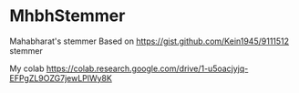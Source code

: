 # MhbhStemmer
Mahabharat's stemmer
Based on https://gist.github.com/Kein1945/9111512 stemmer

My colab  https://colab.research.google.com/drive/1-u5oacjyjq-EFPgZL9OZG7jewLPlWy8K

